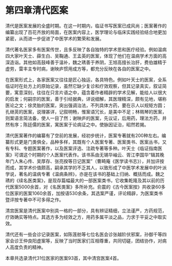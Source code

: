 # 第四章清代医案

清代是医案发展的全盛时期。在这一时期内，临证书写医案已成风尚；医案著作的编纂出现了百花齐放的局面，在医案内容上，医学理论与临床实践经验结合地更加紧密，从而进一步促进了中医学术的繁荣和发展。

清代著名医家多有医案传世，且多反映了各自独特的学术思和医疗经验。例如温病四大家叶天士、薛生白、吴鞠通、王孟英的医案，体现了他们在温病学术方面的高深造诣。其他如高鼓峰善于温补，魏之琇善于养阴，王旭高擅长治肝，费伯雄精于虚劳，雷丰主专时病，谢映庐惯用成方等，都充分反映在各自的医案之中。

在医案形式上，各家医案又往往是匠心独运，各具特色。例如叶天士的医案，全系临证时在处方上的原始记录，虽然它缺少复诊和疗效观察，但其记录真实，叙证简要，寓意深刻，往往在只言片语之中，蕴含着作者精辟的学术见解，能给人以很大的启发；何嗣宗的医案，善于引经据典，详说细解，其医理精深，颇有见地，堪称医论之文；徐灵胎的医案，突出强调治法，不列具体方药，要在示人以规矩方圆；孔继菼的医案，说理甚详，记叙明畅，惟案语冗长，是美中不足；林珮琴的医案，则案语言简法备，使人一目了然；谢映庐的医案，先议证，后用药，理法方药，井然有序；陈廷儒的医案，寓医案于论病证之中。使脉因证治，昭然若揭。

清代医案著作的编纂有了空前的发展，经初步统计，医案专著就有200种左右。编纂形式更是门类俱全，品种多样，其既有个人医案专著、医案类书、医案丛书，又有专科、专题医案著作，以及医案评选、注疏专著等多种。叶天士《临证指南医案》可谓这个时期的个人医案代表作。该书系由无锡华岫云、胥江李国华“辑其晚年门人朱心传、吴厚存、张亮揆等日记医案”（曹畸庵《医学读书志》），并加评按而成，其学术价值颇高，嗣承其学的不乏其人，以致形成了中医学术发展中的叶派学说，著名的温病专著《温病条辨》，亦是在该书的基础上归纳、概括而成。魏之琇的《续名医类案》，是现存篇幅最大的一部医案类书，它收集乾隆及其以前的历代医案5000余首，对《名医类案》多所补充。俞震的《古今医案按》共收录60多位医家的医案1060余首，加按语530余条，其选案严谨，评论精辟，为医案类书暨评按专著中不可多得之作。

清宫医案是清代医案中别具一格的一部分，具有辨证精细，立法谨严，方药规范，疗效确实等特点。其选方多为经效之方，用药多属平淡之品，力求于平妥之中取实效。

清代还有一些会诊记录医案，如陈莲舫等七位名医会诊张越阶伏邪案，孙御千等四家会诊王仲良阳虚案等，反映了当时医家们互相尊重，共同切磋，团结协作，对病人高度负责的精神。

本章共选录清代31位医家的医案93首，其中清宫医案4首。
